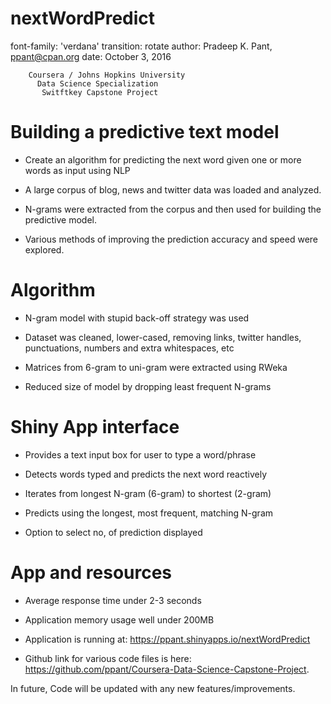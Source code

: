 nextWordPredict
======================================================== 
font-family: 'verdana'
transition: rotate
author: Pradeep K. Pant, ppant@cpan.org
date: October 3, 2016


        Coursera / Johns Hopkins University 
          Data Science Specialization
           Switftkey Capstone Project 

Building a predictive text model
========================================================

- Create an algorithm for predicting the next word given one or more words as input using NLP

- A large corpus of blog, news and twitter data was loaded and analyzed. 

- N-grams were extracted from the corpus and then used for building the predictive model. 

- Various methods of improving the prediction accuracy and speed were explored.

Algorithm 
========================================================

- N-gram model with stupid back-off strategy was used

- Dataset was cleaned, lower-cased, removing links, twitter handles, punctuations, numbers and extra whitespaces, etc

- Matrices from 6-gram to uni-gram were extracted using RWeka 

- Reduced size of model by dropping least frequent N-grams

Shiny App interface
========================================================

- Provides a text input box for user to type a word/phrase

- Detects words typed and predicts the next word reactively

- Iterates from longest N-gram (6-gram) to shortest (2-gram)

- Predicts using the longest, most frequent, matching N-gram

- Option to select no, of prediction displayed

App and resources
========================================================

- Average response time under 2-3 seconds

- Application memory usage well under 200MB

- Application is running at: https://ppant.shinyapps.io/nextWordPredict

- Github link for various code files is here: https://github.com/ppant/Coursera-Data-Science-Capstone-Project. 

In future, Code will be updated with any new features/improvements.
